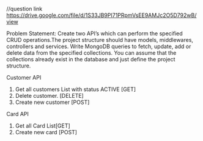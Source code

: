 //question link
https://drive.google.com/file/d/1S33JB9PI71PRpmVsEE9AMJc2O5D792wB/view

Problem Statement:
Create two API’s which can perform the specified CRUD operations.The project structure should
have models, middlewares, controllers and services. Write MongoDB queries to fetch, update,
add or delete data from the specified collections. You can assume that the collections already
exist in the database and just define the project structure.

Customer API
1. Get all customers List with status ACTIVE [GET]
2. Delete customer. [DELETE]
3. Create new customer [POST]

Card API
1. Get all Card List[GET]
2. Create new card [POST]